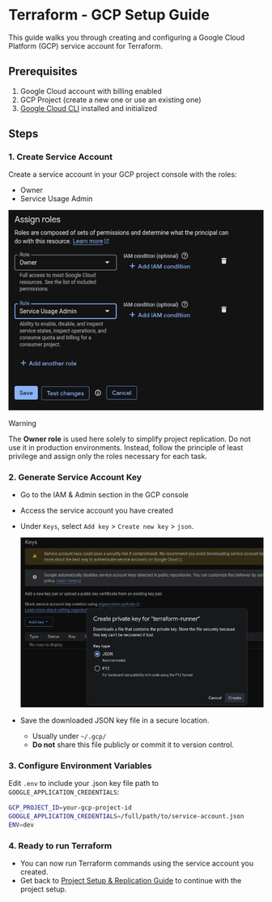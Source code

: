 # Terraform - GCP Setup Guide

This guide walks you through creating and configuring a Google Cloud Platform (GCP) service account for Terraform.

## Prerequisites

1. Google Cloud account with billing enabled
2. GCP Project (create a new one or use an existing one)
3. [Google Cloud CLI](https://cloud.google.com/sdk/docs/install-sdk) installed and initialized

## Steps

### 1. Create Service Account

Create a service account in your GCP project console with the roles:

- Owner
- Service Usage Admin

![alt text](../assets/docs/images/image.png)

> [!WARNING]
> The **Owner role** is used here solely to simplify project replication. Do not use it in production environments. Instead, follow the principle of least privilege and assign only the roles necessary for each task.

### 2. Generate Service Account Key

- Go to the IAM & Admin section in the GCP console
- Access the service account you have created
- Under `Keys`, select `Add key` > `Create new key` > `json`.

    ![alt text](../assets/docs/images/image-1.png)

- Save the downloaded JSON key file in a secure location.
  - Usually under `~/.gcp/`
  - **Do not** share this file publicly or commit it to version control.

### 3. Configure Environment Variables

Edit `.env` to include your .json key file path to `GOOGLE_APPLICATION_CREDENTIALS`:

```bash
GCP_PROJECT_ID=your-gcp-project-id
GOOGLE_APPLICATION_CREDENTIALS=/full/path/to/service-account.json
ENV=dev
```

### 4. Ready to run Terraform

- You can now run Terraform commands using the service account you created.
- Get back to [Project Setup & Replication Guide](../README.md) to continue with the project setup.
